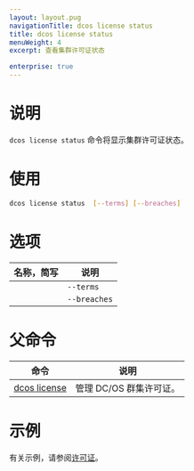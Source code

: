 ```yaml
---
layout: layout.pug
navigationTitle: dcos license status
title: dcos license status
menuWeight: 4
excerpt: 查看集群许可证状态

enterprise: true
---
```


# 说明
`dcos license status` 命令将显示集群许可证状态。

# 使用

```bash
dcos license status  [--terms] [--breaches]
```

# 选项

| 名称，简写 | 说明 |
|---------|-------------|
| | `--terms` | 显示合同条款。|
| | `--breaches` | 显示违规次数。|

# 父命令

| 命令 | 说明 |
|---------|-------------|
| [dcos license](/dcos/cn/1.11/cli/command-reference/dcos-license/) | 管理 DC/OS 群集许可证。 |

# 示例
有关示例，请参阅[许可证](/dcos/cn/1.11/administering-clusters/licenses/)。
